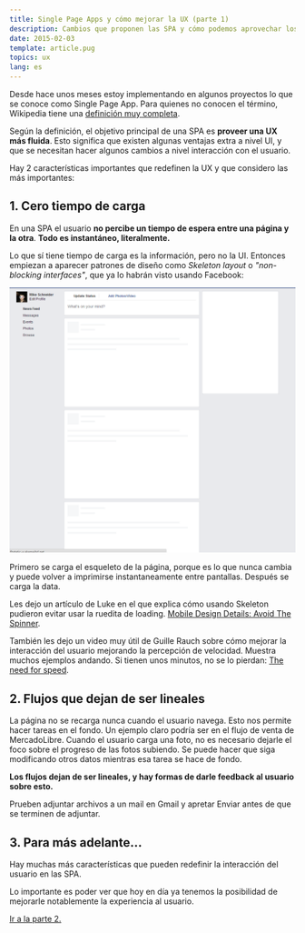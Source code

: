 ```yaml
---
title: Single Page Apps y cómo mejorar la UX (parte 1)
description: Cambios que proponen las SPA y cómo podemos aprovechar los beneficios.
date: 2015-02-03
template: article.pug
topics: ux
lang: es
---
```


Desde hace unos meses estoy implementando en algunos proyectos lo que se conoce como Single Page App. Para quienes no conocen el término, Wikipedia tiene una [definición muy completa](http://en.wikipedia.org/wiki/Single-page_application).

Según la definición, el objetivo principal de una SPA es **proveer una UX más fluida**. Esto significa que existen algunas ventajas extra a nivel UI, y que se necesitan hacer algunos cambios a nivel interacción con el usuario.

Hay 2 características importantes que redefinen la UX y que considero las más importantes:

## 1. Cero tiempo de carga

En una SPA el usuario **no percibe un tiempo de espera entre una página y la otra**. **Todo es instantáneo, literalmente.**

Lo que sí tiene tiempo de carga es la información, pero no la UI. Entonces empiezan a aparecer patrones de diseño como *Skeleton layout* o *"non-blocking interfaces"*, que ya lo habrán visto usando Facebook:

![Facebook skeleton layout](facebook.png)

Primero se carga el esqueleto de la página, porque es lo que nunca cambia y puede volver a imprimirse instantaneamente entre pantallas. Después se carga la data.

Les dejo un artículo de Luke en el que explica cómo usando Skeleton pudieron evitar usar la ruedita de loading. [Mobile Design Details: Avoid The Spinner](http://www.lukew.com/ff/entry.asp?1797).

También les dejo un video muy útil de Guille Rauch sobre cómo mejorar la interacción del usuario mejorando la percepción de velocidad. Muestra muchos ejemplos andando. Si tienen unos minutos, no se lo pierdan: [The need for speed](https://www.youtube.com/watch?v=Ar9R-CX217o).

## 2. Flujos que dejan de ser lineales

La página no se recarga nunca cuando el usuario navega. Esto nos permite hacer tareas en el fondo. Un ejemplo claro podría ser en el flujo de venta de MercadoLibre. Cuando el usuario carga una foto, no es necesario dejarle el foco sobre el progreso de las fotos subiendo. Se puede hacer que siga modificando otros datos mientras esa tarea se hace de fondo.

**Los flujos dejan de ser lineales, y hay formas de darle feedback al usuario sobre esto.**

Prueben adjuntar archivos a un mail en Gmail y apretar Enviar antes de que se terminen de adjuntar.

## 3. Para más adelante...

Hay muchas más características que pueden redefinir la interacción del usuario en las SPA.

Lo importante es poder ver que hoy en día ya tenemos la posibilidad de mejorarle notablemente la experiencia al usuario.

[Ir a la parte 2.](/articles/single-page-apps-y-como-mejorar-la-ux-parte-2/)
